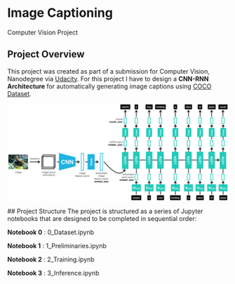 # Image Captioning
Computer Vision Project
## Project Overview
This project was created as part of a submission for Computer Vision, Nanodegree  via [Udacity](https://eu.udacity.com/course/computer-vision-nanodegree--nd891). For this project I have to design a **CNN-RNN Architecture** for automatically generating image captions using [COCO Dataset](http://cocodataset.org/).

<p align="center"> <img src="images/encoder-decoder.png" align="middle" alt="drawing" width="800px"> </p> 
## Project Structure
The project is structured as a series of Jupyter notebooks that are designed to be completed in sequential order:

__Notebook 0__ : 0_Dataset.ipynb

__Notebook 1__ : 1_Preliminaries.ipynb

__Notebook 2__ : 2_Training.ipynb

__Notebook 3__ : 3_Inference.ipynb
